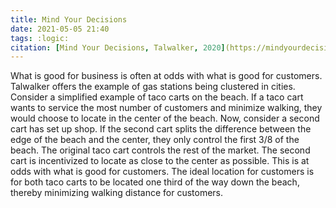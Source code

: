 ```yaml
---
title: Mind Your Decisions
date: 2021-05-05 21:40
tags: :logic:
citation: [Mind Your Decisions, Talwalker, 2020](https://mindyourdecisions.com/blog/)
---
```


What is good for business is often at odds with what is good for customers. Talwalker offers the example of gas stations being clustered in cities. Consider a simplified example of taco carts on the beach. If a taco cart wants to service the most number of customers and minimize walking, they would choose to locate in the center of the beach. Now, consider a second cart has set up shop. If the second cart splits the difference between the edge of the beach and the center, they only control the first 3/8 of the beach. The original taco cart controls the rest of the market. The second cart is incentivized to locate as close to the center as possible. This is at odds with what is good for customers. The ideal location for customers is for both taco carts to be located one third of the way down the beach, thereby minimizing walking distance for customers.
